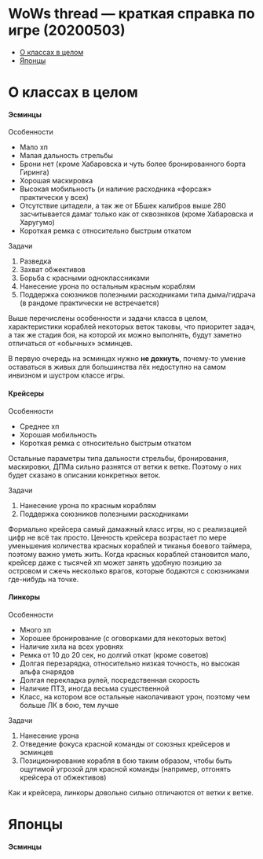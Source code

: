 # WoWs thread — краткая справка по игре (20200503)

- [О&nbsp;классах&nbsp;в&nbsp;целом](#О&nbsp;классах&nbsp;в&nbsp;целом)
- [Японцы](#Японцы)

# О&nbsp;классах&nbsp;в&nbsp;целом

#### Эсминцы

Особенности

- Мало хп
- Малая дальность стрельбы
- Брони нет (кроме Хабаровска и чуть более бронированного борта Гиринга)
- Хорошая маскировка
- Высокая мобильность (и наличие расходника «форсаж» практически у всех)
- Отсутствие цитадели, а так же от ББшек калибров выше 280 засчитывается дамаг только как от сквозняков (кроме Хабаровска и Харугумо)
- Короткая ремка с относительно быстрым откатом

Задачи

1. Разведка
2. Захват обжективов
3. Борьба с красными одноклассниками
4. Нанесение урона по остальным красным кораблям
5. Поддержка союзников полезными расходниками типа дыма/гидрача (в рандоме практически не встречается)

Выше перечислены особенности и задачи класса в целом, характеристики кораблей некоторых веток таковы, что приоритет задач, а так же стадия боя, на которой их можно выполнять, будут заметно отличаться от «обычных» эсминцев.

В первую очередь на эсминцах нужно **не дохнуть**, почему-то умение оставаться в живых для большинства лёх недоступно на самом инвизном и шустром классе игры.

#### Крейсеры

Особенности

- Среднее хп
- Хорошая мобильность
- Короткая ремка с относительно быстрым откатом

Остальные параметры типа дальности стрельбы, бронирования, маскировки, ДПМа сильно разнятся от ветки к ветке. Поэтому о них будет сказано в описании конкретных веток.

Задачи

1. Нанесение урона по красным кораблям
2. Поддержка союзников полезными расходниками

Формально крейсера самый дамажный класс игры, но с реализацией цифр не всё так просто. Ценность крейсера возрастает по мере уменьшения количества красных кораблей и тиканья боевого таймера, поэтому важно уметь жить. Когда красных кораблей становится мало, крейсер даже с тысячей хп может занять удобную позицию за островом и сжечь несколько врагов, которые бодаются с союзниками где-нибудь на точке.

#### Линкоры

Особенности
- Много хп
- Хорошее бронирование (с оговорками для некоторых веток)
- Наличие хила на всех уровнях
- Ремка от 10 до 20 сек, но долгий откат (кроме советов)
- Долгая перезарядка, относительно низкая точность, но высокая альфа снарядов
- Долгая перекладка рулей, посредственная скорость
- Наличие ПТЗ, иногда весьма существенной
- Класс, на котором все остальные наколачивают урон, поэтому чем больше ЛК в бою, тем лучше

Задачи

1. Нанесение урона
2. Отведение фокуса красной команды от союзных крейсеров и эсминцев
3. Позиционирование корабля в бою таким образом, чтобы быть ощутимой угрозой для красной команды (например, отгонять крейсера от обжективов)

Как и крейсера, линкоры довольно сильно отличаются от ветки к ветке.

# Японцы

#### Эсминцы





